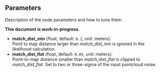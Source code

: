 ## Parameters

Description of the node parameters and how to tune them.

**This document is work-in-progress.**

- **match_dist_min** (float, default: `0.2`, unit: meters):\
    Point to map distance larger than *match_dist_min* is ignored in the likelihood calculation.
- **match_dist_flat** (float, default: `0.05`, unit: meters):\
    Point-to-map distance smaller than *match_dist_flat* is clipped to *match_dist_flat*. Set to two or three-sigma of the input pointcloud noise.